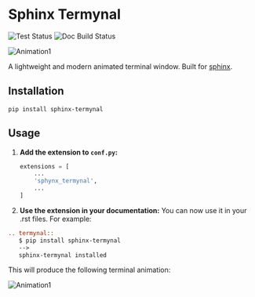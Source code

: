 # Sphinx Termynal

![Test Status](https://github.com/prajeeshag/sphinx-termynal/actions/workflows/test.yml/badge.svg)
![Doc Build Status](https://github.com/prajeeshag/sphinx-termynal/actions/workflows/build-docs.yml/badge.svg)

![Animation1](./animation1.gif)

A lightweight and modern animated terminal window.
Built for [sphinx](https://www.sphinx-doc.org).

## Installation

```console
pip install sphinx-termynal
```

## Usage

1. **Add the extension to `conf.py`:**

   ```python
   extensions = [
       ...
       'sphynx_termynal',
       ...
   ]
   
2. **Use the extension in your documentation:**
You can now use it in your .rst files. For example:

```rst
.. termynal:: 
   $ pip install sphinx-termynal
   -->
   sphinx-termynal installed
```
This will produce the following terminal animation:

![Animation1](./animation1.gif)
